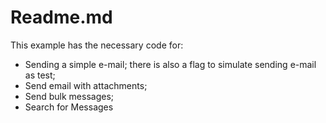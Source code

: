 # Readme.md
This example has the necessary code for:
* Sending a simple e-mail; there is also a flag to simulate sending e-mail as test;
* Send email with attachments;
* Send bulk messages;
* Search for Messages
